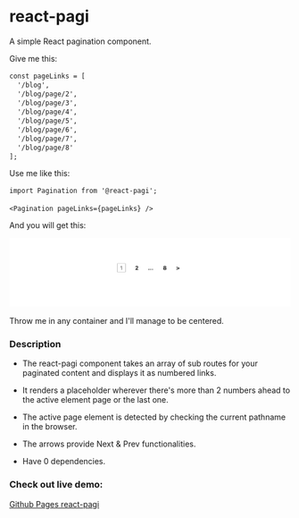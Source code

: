 # react-pagi
A simple React pagination component.

Give me this:
```
const pageLinks = [
  '/blog',
  '/blog/page/2',
  '/blog/page/3',
  '/blog/page/4',
  '/blog/page/5',
  '/blog/page/6',
  '/blog/page/7',
  '/blog/page/8'
];
```
Use me like this:
```
import Pagination from '@react-pagi';

<Pagination pageLinks={pageLinks} />
```

And you will get this:

![demo screenshot](https://github.com/husseinIsmail/react-pagi/blob/main/public/demo-screenshot.png?raw=true)

Throw me in any container and I'll manage to be centered.

### Description

- The react-pagi component takes an array of sub routes for your paginated content and displays it as numbered links.

- It renders a placeholder wherever there's more than 2 numbers ahead to the active element page or the last one.

- The active page element is detected by checking the current pathname in the browser.

- The arrows provide Next & Prev functionalities.

- Have 0 dependencies.


### Check out live demo:
[Github Pages react-pagi](https://husseinismail.github.io/react-pagi/)
